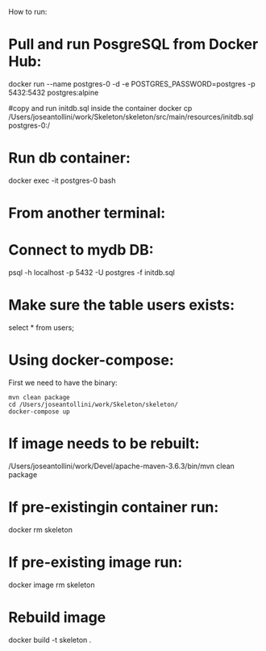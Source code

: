How to run:

# Pull and run PosgreSQL from Docker Hub: 
docker run --name postgres-0 -d -e POSTGRES_PASSWORD=postgres -p 5432:5432 postgres:alpine

#copy and run initdb.sql inside the container
docker cp /Users/joseantollini/work/Skeleton/skeleton/src/main/resources/initdb.sql postgres-0:/

# Run db container:
docker exec -it postgres-0 bash

# From another terminal:
# Connect to mydb DB:
psql -h localhost -p 5432 -U postgres -f initdb.sql 

# Make sure the table users exists:
select * from users;

# Using docker-compose:
First we need to have the binary:
```
mvn clean package
cd /Users/joseantollini/work/Skeleton/skeleton/
docker-compose up
```


# If image needs to be rebuilt:
/Users/joseantollini/work/Devel/apache-maven-3.6.3/bin/mvn clean package
# If pre-existingin container run:
docker rm skeleton
# If pre-existing image run:
docker image rm skeleton 
# Rebuild image
docker build -t skeleton .
